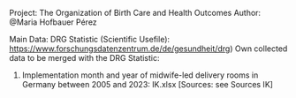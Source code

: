 Project: The Organization of Birth Care and Health Outcomes
Author: @Maria Hofbauer Pérez

Main Data: DRG Statistic (Scientific Usefile): https://www.forschungsdatenzentrum.de/de/gesundheit/drg)
Own collected data to be merged with the DRG Statistic:
1. Implementation month and year of midwife-led delivery rooms in Germany between 2005 and 2023: IK.xlsx [Sources: see Sources IK]
